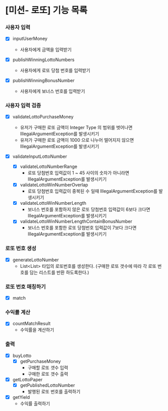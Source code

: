 # [미션- 로또] 기능 목록

### 사용자 입력
- [x] inputUserMoney 
  - 사용자에게 금액을 입력받기

- [x] publishWinningLottoNumbers 
  - 사용자에게 로또 당첨 번호를 입력받기

- [x] publishWinningBonusNumber
  - 사용자에게 보너스 번호를 입력받기

### 사용자 입력 검증
- [x] validateLottoPurchaseMoney
  - 유저가 구매한 로또 금액이 Integer Type 의 범위를 벗어나면 IllegalArgumentException를 발생시키기
  - 유저가 구매한 로또 금액이 1000 으로 나누어 떨어지지 않으면 IllegalArgumentException를 발생시키기

- [x] validateInputLottoNumber
  - [x] validateLottoNumberRange 
    - 로또 당첨번호 입력값이 1 ~ 45 사이의 숫자가 아니라면 IllegalArgumentException를 발생시키기
  - [x] validateLottoWinNumberOverlap
    - 로또 당첨번호 입력값이 중복된 수 일때 IllegalArgumentException를 발생시키기
  - [x] validateLottoWinNumberLength
    - 보너스 번호를 포함하지 않은 로또 당첨번호 입력값이 6보다 크다면 IllegalArgumentException를 발생시키기
  - [x] validateLottoWinNumberLengthContainBonusNumber
    - 보너스 번호를 포함한 로또 당첨번호 입력값이 7보다 크다면 IllegalArgumentException를 발생시키기

### 로또 번호 생성
- [x] generateLottoNumber
  - List<List<Integer>> 타입의 로또번호를 생성한다. (구매한 로또 갯수에 따라 각 로또 번호를 담는 리스트를 반환 하도록한다.)

### 로또 번호 매칭하기
- [x] match

### 수익률 계산
- [x] countMatchResult
  - 수익률을 계산하기

### 출력
- [x] buyLotto
  - [x] getPurchaseMoney
    - 구매할 로또 갯수 입력 
    - 구매한 로또 갯수 출력

- [x] getLottoPaper
  - [x] getPublishedLottoNumber
    - 발행된 로또 번호를 출력하기

- [x] getYield
  - 수익률 출력하기